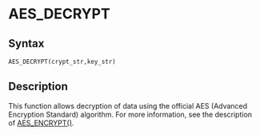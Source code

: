 # AES_DECRYPT

## Syntax

```sql
AES_DECRYPT(crypt_str,key_str)
```

## Description

This function allows decryption of data using the official AES
(Advanced Encryption Standard) algorithm. For more information, see
the description of [AES_ENCRYPT()](/built-in-functions/secondary-functions/encryption-hashing-and-compression-functions/aes_encrypt).